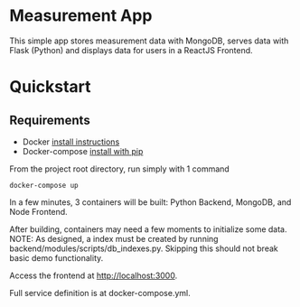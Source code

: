 # Measurement App

This simple app stores measurement data with MongoDB, serves data with Flask (Python) and displays data for users in a ReactJS Frontend.

# Quickstart

## Requirements
* Docker [install instructions](https://docs.docker.com/get-docker/)
* Docker-compose [install with pip](https://pypi.org/project/docker-compose/)

From the project root directory, run simply with 1 command
```
docker-compose up
```

In a few minutes, 3 containers will be built: Python Backend, MongoDB, and Node Frontend.

After building, containers may need a few moments to initialize some data. NOTE: As designed, a index must be created by running backend/modules/scripts/db_indexes.py. Skipping this should not break basic demo functionality.

Access the frontend at [http://localhost:3000](http://localhost:3000).

Full service definition is at docker-compose.yml.
